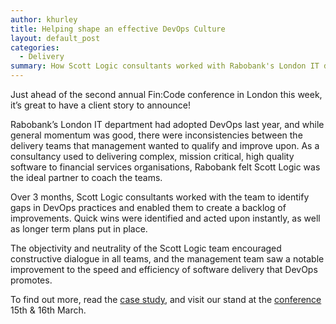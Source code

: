 ```yaml
---
author: khurley
title: Helping shape an effective DevOps Culture
layout: default_post
categories: 
  - Delivery
summary: How Scott Logic consultants worked with Rabobank's London IT department to improve DevOps practices.
---
```

Just ahead of the second annual Fin:Code conference in London this week, it’s great to have a client story to announce!
 
Rabobank’s London IT department had adopted DevOps last year, and while general momentum was good, there were inconsistencies between the delivery teams that management wanted to qualify and improve upon. As a consultancy used to delivering complex, mission critical, high quality software to financial services organisations, Rabobank felt Scott Logic was the ideal partner to coach the teams.
 
Over 3 months, Scott Logic consultants worked with the team to identify gaps in DevOps practices and enabled them to create a backlog of improvements. Quick wins were identified and acted upon instantly, as well as longer term plans put in place. 
 
The objectivity and neutrality of the Scott Logic team encouraged constructive dialogue in all teams, and the management team saw a notable improvement to the speed and efficiency of software delivery that DevOps promotes.
 
To find out more, read the [case study](https://www.scottlogic.com/our-work/case-study-rabobank/), and visit our stand at the [conference](https://fincode-eu.com/) 15th & 16th March.

